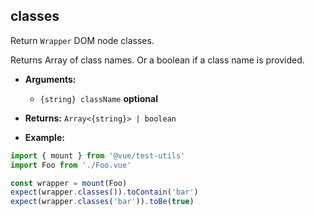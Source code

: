 ## classes

Return `Wrapper` DOM node classes.

Returns Array of class names. Or a boolean if a class name is provided.

- **Arguments:**

  - `{string} className` **optional**

- **Returns:** `Array<{string}> | boolean`

- **Example:**

```js
import { mount } from '@vue/test-utils'
import Foo from './Foo.vue'

const wrapper = mount(Foo)
expect(wrapper.classes()).toContain('bar')
expect(wrapper.classes('bar')).toBe(true)
```
